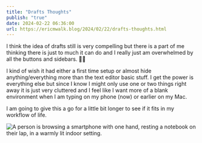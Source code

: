 ```yaml
---
title: "Drafts Thoughts"
publish: "true"
date: 2024-02-22 06:36:00
url: https://ericmwalk.blog/2024/02/22/drafts-thoughts.html
---
```


I think the idea of drafts still is very compelling but there is a part of me thinking there is just to much it can do and I really just am overwhelmed by all the buttons and sidebars. 🤷‍♂️

I kind of wish it had either a first time setup or almost hide anything/everything more than the text editor basic stuff. I get the power is everything else but since I know I might only use one or two things right away it is just very cluttered and I feel like I want more of a blank environment when I am typing on my phone (now) or earlier on my Mac.

I am going to give this a go for a little bit longer to see if it fits in my workflow of life.

![A person is browsing a smartphone with one hand, resting a notebook on their lap, in a warmly lit indoor setting.](https://ericmwalk.blog/uploads/2024/393481b8-2957-4d40-9a1c-312727b293b4.png)